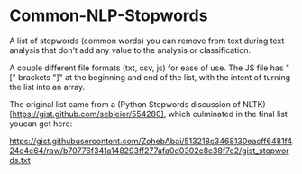 # Common-NLP-Stopwords
A list of stopwords (common words) you can remove from text during text analysis that don't add any value to the analysis or classification.

A couple different file formats (txt, csv, js) for ease of use. The JS file has "[" brackets "]" at the beginning and end of the list, with the intent of turning the list into an array.

The original list came from a (Python Stopwords discussion of NLTK)[https://gist.github.com/sebleier/554280], which culminated in the final list youcan get here:

https://gist.githubusercontent.com/ZohebAbai/513218c3468130eacff6481f424e4e64/raw/b70776f341a148293ff277afa0d0302c8c38f7e2/gist_stopwords.txt
